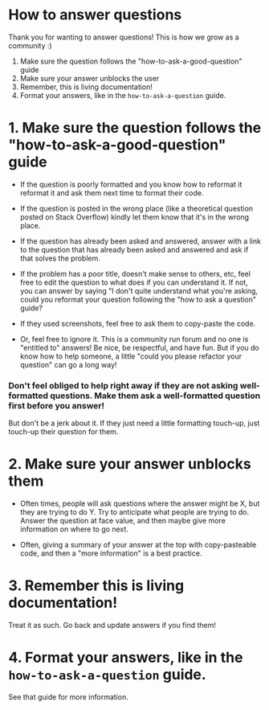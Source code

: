# How to answer questions

Thank you for wanting to answer questions! This is how we grow as a community :)

1. Make sure the question follows the "how-to-ask-a-good-question" guide
2. Make sure your answer unblocks the user
3. Remember, this is living documentation!
4. Format your answers, like in the `how-to-ask-a-question` guide. 


# 1. Make sure the question follows the "how-to-ask-a-good-question" guide

* If the question is poorly formatted and you know how to reformat it reformat it and ask them next time to format their code.

* If the question is posted in the wrong place (like a theoretical question posted on Stack Overflow) kindly let them know that it's in the wrong place. 
 
* If the question has already been asked and answered, answer with a link to the question that has already been asked and answered and ask if that solves the problem.
 
* If the problem has a poor title, doesn't make sense to others, etc, feel free to edit the question to what does if you can understand it. If not, you can answer by saying "I don't quite understand what you're asking, could you reformat your question following the "how to ask a question" guide? 
 
* If they used screenshots, feel free to ask them to copy-paste the code. 
 
* Or, feel free to ignore it. This is a community run forum and no one is "entitled to" answers! Be nice, be respectful, and have fun. But if you do know how to help someone, a little "could you please refactor your question" can go a long way!

### Don't feel obliged to help right away if they are not asking well-formatted questions. Make them ask a well-formatted question first before you answer!

But don't be a jerk about it. If they just need a little formatting touch-up, just touch-up their question for them. 

# 2. Make sure your answer unblocks them

* Often times, people will ask questions where the answer might be X, but they are trying to do Y. Try to anticipate what people are trying to do. Answer the question at face value, and then maybe give more information on where to go next. 

* Often, giving a summary of your answer at the top with copy-pasteable code, and then a "more information" is a best practice. 

# 3. Remember this is living documentation!

Treat it as such. Go back and update answers if you find them!

# 4. Format your answers, like in the `how-to-ask-a-question` guide. 

See that guide for more information. 
